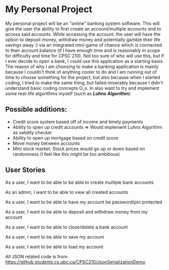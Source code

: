 # My Personal Project

My personal project will be an "online" banking system software. This will give the user the ability to
first create an account/multiple accounts and to access said accounts. While accessing the account, the 
user will have the option to deposit money, withdraw money and potentially gamble their life savings away :)
via an integrated mini-game of chance which is connected to their account balance (if I have enough time 
and is reasonably in scope for difficulty and time for CPSC 210). Not too sure of who will use this, but if 
I ever decide to open a bank, I could use this application as a starting basis. The reason of why I am 
choosing to make a banking application is mainly because I couldn't think of anything cooler to do and I am
running out of time to choose something for the project, but also because when I started coding, I tried to 
make the same thing, but failed miserably because I didn't understand basic coding concepts O_o. In also want to
try and implement some real-life algorithms myself (such as ***Luhns Algorithm***)

## Possible additions:
- Credit score system based off of income and timely payments
- Ability to open up credit accounts => Would implement Luhns Algorithm as validity checker
- Ability to open up mortgage based on credit score
- Move money between accounts
- Mini stock market. Stock prices would go up or down based on randomness (I feel like this might be too ambitious)
 

## User Stories
As a user, I want to be able to be able to create multiple bank accounts

As an admin, I want to be able to view all created accounts

As a user, I want to be able to have my account be password/pin protected

As a user, I want to be able to deposit and withdraw money from my account

As a user, I want to be able to close/delete a bank account

As a user, I want to be able to save my account

As a user, I want to be able to load my account

All JSON related code is from: https://github.students.cs.ubc.ca/CPSC210/JsonSerializationDemo